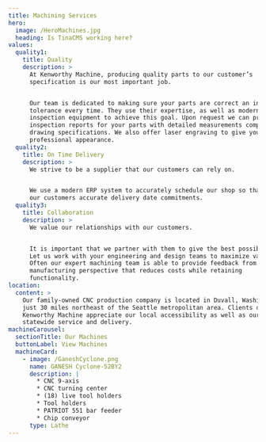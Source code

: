 ```yaml
---
title: Machining Services
hero:
  image: /HeroMachines.jpg
  heading: Is TinaCMS working here?
values:
  quality1:
    title: Quality
    description: >
      At Kenworthy Machine, producing quality parts to our customer’s
      specification is our most important job.


      Our team is dedicated to making sure your parts are correct an in
      tolerance every time. They use their expertise, as well as modern
      inspection equipment to achieve this goal. Upon request we can provide
      inspection reports for your parts with detailed measurements compared to
      drawing specifications. We also offer laser engraving to give your parts a
      professional appearance.
  quality2:
    title: On Time Delivery
    description: >
      We strive to be a supplier that our customers can rely on.


      We use a modern ERP system to accurately schedule our shop so that we give
      our customers accurate delivery date commitments.
  quality3:
    title: Collaboration
    description: >
      We value our relationships with our customers.


      It is important that we partner with them to give the best possible value.
      Let us work with your engineering and design teams to maximize value.
      Often our expert machining team is able to provide feedback from a
      manufacturing perspective that reduces costs while retaining
      functionality.
location:
  content: >
    Our family-owned CNC production company is located in Duvall, Washington,
    just 30 miles northeast of the Seattle metropolitan area. Clients of
    Kenworthy Machine appreciate our local accessibility as well as our
    statewide service and delivery.
machineCarousel:
  sectionTitle: Our Machines
  buttonLabel: View Machines
  machineCard:
    - image: /GaneshCyclone.png
      name: GANESH Cyclone-52BY2
      description: |
        * CNC 9-axis
        * CNC turning center
        * (18) live tool holders
        * Tool holders
        * PATRIOT 551 bar feeder
        * Chip conveyor
      type: Lathe
---
```


